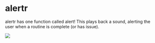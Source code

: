 # alertr

alertr has one function called alert! This plays back a sound, alerting the user when a routine is complete (or has issue).

![](docs/metal-gear-alert.png)
